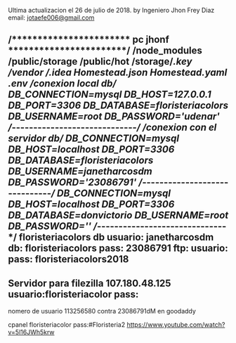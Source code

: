 Ultima actualizacion el 26 de julio de 2018. by Ingeniero Jhon Frey Diaz  email: jotaefe006@gmail.com

/***********************
pc jhonf
***********************/
/node_modules
/public/storage
/public/hot
/storage/*.key
/vendor
/.idea
Homestead.json
Homestead.yaml
.env
/*conexion local db*/
DB_CONNECTION=mysql
DB_HOST=127.0.0.1
DB_PORT=3306
DB_DATABASE=floristeriacolors
DB_USERNAME=root
DB_PASSWORD='udenar'
/*-----------------------------*/
/*conexion con el servidor db*/
DB_CONNECTION=mysql
DB_HOST=localhost
DB_PORT=3306
DB_DATABASE=floristeriacolors
DB_USERNAME=janetharcosdm
DB_PASSWORD='23086791'
/*------------------------------*/
DB_CONNECTION=mysql
DB_HOST=localhost
DB_PORT=3306
DB_DATABASE=donvictorio
DB_USERNAME=root
DB_PASSWORD=''
/*------------------------------*/
floristeriacolors db
usuario: janetharcosdm
db: floristeriacolors
pass: 23086791
ftp:
usuario: 
pass: floristeriacolors2018
-----------------------------------------------
Servidor para filezilla
107.180.48.125
usuario:floristeriacolor
pass:
-----------------------------------------------
nomero de usuario
 113256580
contra
 23086791dM
 en goodaddy

cpanel
floristeriacolor
pass:#Floristeria2
https://www.youtube.com/watch?v=5l16JWh5krw
